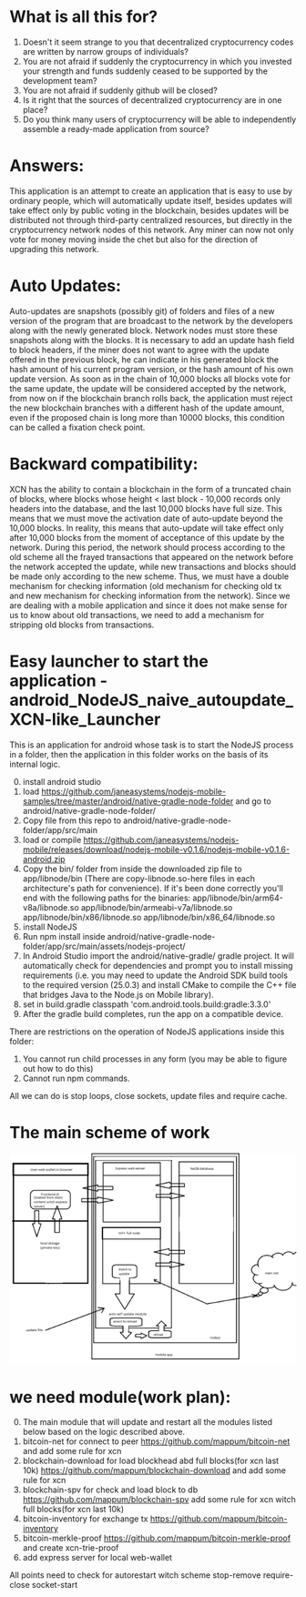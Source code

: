 # What is all this for?
1) Doesn't it seem strange to you that decentralized cryptocurrency codes are written by narrow groups of individuals?
2) You are not afraid if suddenly the cryptocurrency in which you invested your strength and funds suddenly ceased to be supported by the development team?
3) You are not afraid if suddenly github will be closed?
4) Is it right that the sources of decentralized cryptocurrency are in one place?
5) Do you think many users of cryptocurrency will be able to independently assemble a ready-made application from source?

# Answers:
This application is an attempt to create an application that is easy to use by ordinary people, which will automatically update itself, besides updates will take effect only by public voting in the blockchain, besides updates will be distributed not through third-party centralized resources, but directly in the cryptocurrency network nodes of this network. Any miner can now not only vote for money moving inside the chet but also for the direction of upgrading this network.

# Auto Updates:
Auto-updates are snapshots (possibly git) of folders and files of a new version of the program that are broadcast to the network by the developers along with the newly generated block. Network nodes must store these snapshots along with the blocks. It is necessary to add an update hash field to block headers, if the miner does not want to agree with the update offered in the previous block, he can indicate in his generated block the hash amount of his current program version, or the hash amount of his own update version. As soon as in the chain of 10,000 blocks all blocks vote for the same update, the update will be considered accepted by the network, from now on if the blockchain branch rolls back, the application must reject the new blockchain branches with a different hash of the update amount, even if the proposed chain is long more than 10000 blocks, this condition can be called a fixation check point.

# Backward compatibility:
XCN has the ability to contain a blockchain in the form of a truncated chain of blocks, where blocks whose height < last block - 10,000 records only headers into the database, and the last 10,000 blocks have full size.
This means that we must move the activation date of auto-update beyond the 10,000 blocks. In reality, this means that auto-update will take effect only after 10,000 blocks from the moment of acceptance of this update by the network. During this period, the network should process according to the old scheme all the frayed transactions that appeared on the network before the network accepted the update, while new transactions and blocks should be made only according to the new scheme. Thus, we must have a double mechanism for checking information (old mechanism for checking old tx and new mechanism for checking information from the network). Since we are dealing with a mobile application and since it does not make sense for us to know about old transactions, we need to add a mechanism for stripping old blocks from transactions.

# Easy launcher to start the application - android_NodeJS_naive_autoupdate_XCN-like_Launcher
This is an application for android whose task is to start the NodeJS process in a folder, then the application in this folder works on the basis of its internal logic. 

0) install android studio
1) load https://github.com/janeasystems/nodejs-mobile-samples/tree/master/android/native-gradle-node-folder and go to android/native-gradle-node-folder/
2) Copy file from this repo to android/native-gradle-node-folder/app/src/main
3) load or compile https://github.com/janeasystems/nodejs-mobile/releases/download/nodejs-mobile-v0.1.6/nodejs-mobile-v0.1.6-android.zip
4) Copy the bin/ folder from inside the downloaded zip file to app/libnode/bin (There are copy-libnode.so-here files in each architecture's path for convenience). If it's been done correctly you'll end with the following paths for the binaries:
    app/libnode/bin/arm64-v8a/libnode.so
    app/libnode/bin/armeabi-v7a/libnode.so
    app/libnode/bin/x86/libnode.so
    app/libnode/bin/x86_64/libnode.so
5) install NodeJS
6) Run npm install inside android/native-gradle-node-folder/app/src/main/assets/nodejs-project/
7) In Android Studio import the android/native-gradle/ gradle project. It will automatically check for dependencies and prompt you to install missing requirements (i.e. you may need to update the Android SDK build tools to the required version (25.0.3) and install CMake to compile the C++ file that bridges Java to the Node.js on Mobile library).
8) set in build.gradle classpath 'com.android.tools.build:gradle:3.3.0'
9) After the gradle build completes, run the app on a compatible device.

There are restrictions on the operation of NodeJS applications inside this folder:
1) You cannot run child processes in any form (you may be able to figure out how to do this)
2) Cannot run npm commands.

All we can do is stop loops, close sockets, update files and require cache.

# The main scheme of work
![Android_AUW_launcher](https://github.com/info-infoman/Android_AUW_launcher/blob/master/unknown.png?raw=true)

# we need module(work plan):
0) The main module that will update and restart all the modules listed below based on the logic described above.
1) bitcoin-net for connect to peer https://github.com/mappum/bitcoin-net and add some rule for xcn
2) blockchain-download  for load blockhead abd full blocks(for xcn last 10k) https://github.com/mappum/blockchain-download and add some rule for xcn
3) blockchain-spv for check and load block to db https://github.com/mappum/blockchain-spv add some rule for xcn witch full blocks(for xcn last 10k)
4) bitcoin-inventory for exchange tx https://github.com/mappum/bitcoin-inventory
5) bitcoin-merkle-proof https://github.com/mappum/bitcoin-merkle-proof and create xcn-trie-proof
6) add express server for local web-wallet 

All points need to check for autorestart witch scheme stop-remove require-close socket-start
